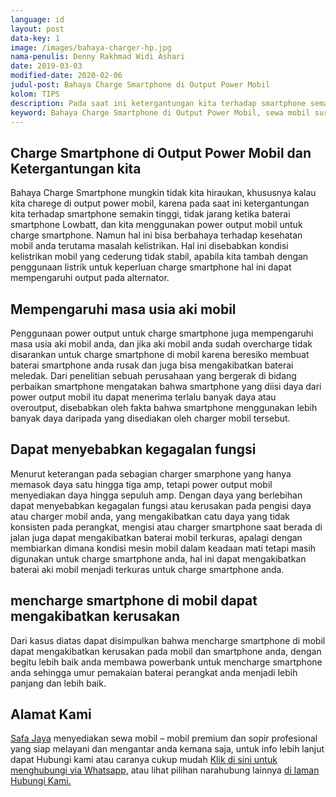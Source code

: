 ```yaml
---
language: id
layout: post
data-key: 1
image: /images/bahaya-charger-hp.jpg
nama-penulis: Denny Rakhmad Widi Ashari
date: 2019-03-03
modified-date: 2020-02-06
judul-post: Bahaya Charge Smartphone di Output Power Mobil
kolom: TIPS
description: Pada saat ini ketergantungan kita terhadap smartphone semakin tinggi, tidak jarang ketika baterai smartphone Lowbatt, dan kita menggunakan
keyword: Bahaya Charge Smartphone di Output Power Mobil, sewa mobil surabaya, sewa mobil surabaya murah, rental mobil surabaya, rental mobil surabaya murah, safajaya, safa jaya, safajaya.com, sewa mobil di surabaya, rental mobil di surabaya
---
```

<h2 class="card-title">Charge Smartphone di Output Power Mobil dan Ketergantungan kita</h2>
<p class="info">
	Bahaya Charge Smartphone mungkin tidak kita hiraukan, khususnya kalau kita charege di output power mobil, karena pada saat ini ketergantungan kita terhadap smartphone semakin tinggi, tidak jarang ketika baterai smartphone Lowbatt, dan kita menggunakan power output mobil untuk charge smartphone. Namun hal ini bisa berbahaya terhadap kesehatan mobil anda terutama masalah kelistrikan. Hal ini disebabkan kondisi kelistrikan mobil yang cederung tidak stabil, apabila kita tambah dengan penggunaan listrik untuk keperluan charge smartphone hal ini dapat mempengaruhi output pada alternator.
</p>
<h2 class="card-title">Mempengaruhi masa usia aki mobil</h2>
<p class="info">
	Penggunaan power output untuk charge smartphone juga mempengaruhi masa usia aki mobil anda, dan jika aki mobil anda sudah overcharge tidak disarankan untuk charge smartphone di mobil karena beresiko membuat baterai smartphone anda rusak dan juga bisa mengakibatkan baterai meledak. Dari penelitian sebuah perusahaan yang bergerak di bidang perbaikan smartphone mengatakan bahwa smartphone yang diisi daya dari power output mobil itu dapat menerima terlalu banyak daya atau overoutput, disebabkan oleh fakta bahwa smartphone menggunakan lebih banyak daya daripada yang disediakan oleh charger mobil tersebut.
</p>
<h2 class="card-title">Dapat menyebabkan kegagalan fungsi</h2>
<p class="info">
	Menurut keterangan pada sebagian charger smarphone yang hanya memasok daya satu hingga tiga amp, tetapi power output mobil menyediakan daya hingga sepuluh amp. Dengan daya yang berlebihan dapat menyebabkan kegagalan fungsi atau kerusakan pada pengisi daya atau charger mobil anda, yang mengakibatkan catu daya yang tidak konsisten pada perangkat, mengisi atau charger smartphone saat berada di jalan juga dapat mengakibatkan baterai mobil terkuras, apalagi dengan membiarkan dimana kondisi mesin mobil dalam keadaan mati tetapi masih digunakan untuk charge smartphone anda, hal ini dapat mengakibatkan baterai aki mobil menjadi terkuras untuk charge smartphone anda.
</p>
<h2 class="card-title">mencharge smartphone di mobil dapat mengakibatkan kerusakan</h2>
<p class="info">
	Dari kasus diatas dapat disimpulkan bahwa mencharge smartphone di mobil dapat mengakibatkan kerusakan pada mobil dan smartphone anda, dengan begitu lebih baik anda membawa powerbank untuk mencharge smartphone anda sehingga umur pemakaian baterai perangkat anda menjadi lebih panjang dan lebih baik.
</p>
<h2 class="card-title">Alamat Kami</h2>
<p class="info">
	<a href="/">Safa Jaya</a> menyediakan sewa mobil – mobil premium dan sopir profesional yang siap melayani dan mengantar anda kemana saja, untuk info lebih lanjut dapat Hubungi kami atau caranya cukup mudah <a href="https://web.whatsapp.com/send?phone=6281234220073&text=Hallo,%20CS%20safajaya.com">Klik di sini untuk menghubungi via Whatsapp,</a> atau lihat pilihan narahubung lainnya <a href="/kontak-kami/">di laman Hubungi Kami.</a>
</p>